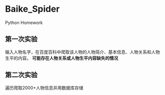# Baike_Spider
 Python Homework

## 第一次实验
输入人物名字，在百度百科中爬取该人物的人物简介、基本信息、人物关系和人物生平的内容。
**可能存在人物关系或人物生平内容缺失的情况**

## 第二次实验
遍历爬取2000+人物信息并用数据库存储